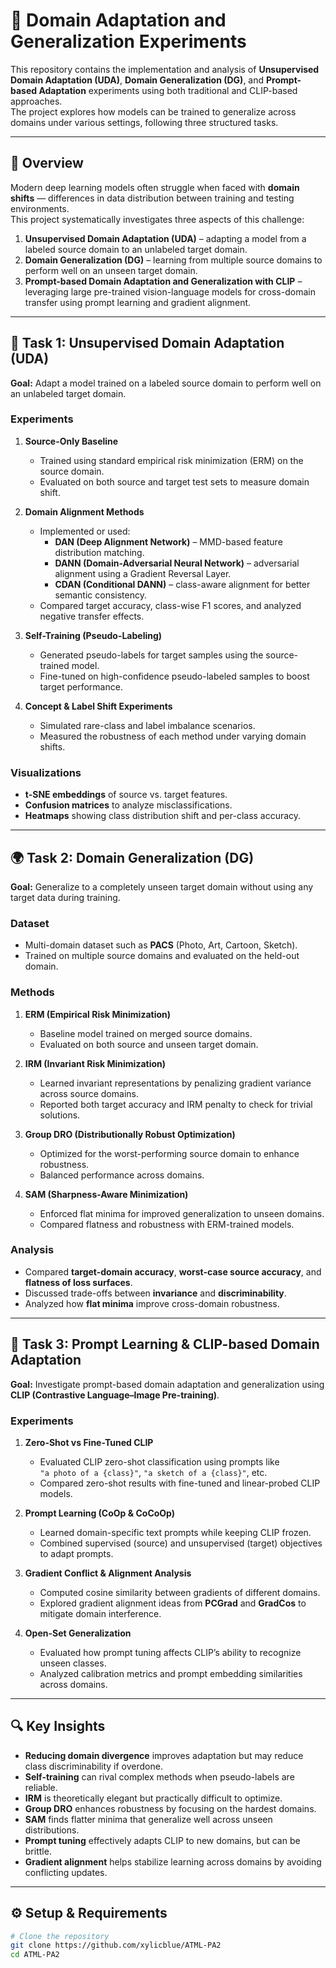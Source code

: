 # 🧭 Domain Adaptation and Generalization Experiments

This repository contains the implementation and analysis of **Unsupervised Domain Adaptation (UDA)**, **Domain Generalization (DG)**, and **Prompt-based Adaptation** experiments using both traditional and CLIP-based approaches.  
The project explores how models can be trained to generalize across domains under various settings, following three structured tasks.

---

## 📘 Overview

Modern deep learning models often struggle when faced with **domain shifts** — differences in data distribution between training and testing environments.  
This project systematically investigates three aspects of this challenge:

1. **Unsupervised Domain Adaptation (UDA)** – adapting a model from a labeled source domain to an unlabeled target domain.  
2. **Domain Generalization (DG)** – learning from multiple source domains to perform well on an unseen target domain.  
3. **Prompt-based Domain Adaptation and Generalization with CLIP** – leveraging large pre-trained vision-language models for cross-domain transfer using prompt learning and gradient alignment.

---

## 🧩 Task 1: Unsupervised Domain Adaptation (UDA)

**Goal:** Adapt a model trained on a labeled source domain to perform well on an unlabeled target domain.

### Experiments

1. **Source-Only Baseline**  
   - Trained using standard empirical risk minimization (ERM) on the source domain.  
   - Evaluated on both source and target test sets to measure domain shift.  

2. **Domain Alignment Methods**  
   - Implemented or used:
     - **DAN (Deep Alignment Network)** – MMD-based feature distribution matching.  
     - **DANN (Domain-Adversarial Neural Network)** – adversarial alignment using a Gradient Reversal Layer.  
     - **CDAN (Conditional DANN)** – class-aware alignment for better semantic consistency.  
   - Compared target accuracy, class-wise F1 scores, and analyzed negative transfer effects.  

3. **Self-Training (Pseudo-Labeling)**  
   - Generated pseudo-labels for target samples using the source-trained model.  
   - Fine-tuned on high-confidence pseudo-labeled samples to boost target performance.  

4. **Concept & Label Shift Experiments**  
   - Simulated rare-class and label imbalance scenarios.  
   - Measured the robustness of each method under varying domain shifts.  

### Visualizations
- **t-SNE embeddings** of source vs. target features.  
- **Confusion matrices** to analyze misclassifications.  
- **Heatmaps** showing class distribution shift and per-class accuracy.

---

## 🌍 Task 2: Domain Generalization (DG)

**Goal:** Generalize to a completely unseen target domain without using any target data during training.

### Dataset
- Multi-domain dataset such as **PACS** (Photo, Art, Cartoon, Sketch).  
- Trained on multiple source domains and evaluated on the held-out domain.

### Methods

1. **ERM (Empirical Risk Minimization)**  
   - Baseline model trained on merged source domains.  
   - Evaluated on both source and unseen target domain.  

2. **IRM (Invariant Risk Minimization)**  
   - Learned invariant representations by penalizing gradient variance across source domains.  
   - Reported both target accuracy and IRM penalty to check for trivial solutions.  

3. **Group DRO (Distributionally Robust Optimization)**  
   - Optimized for the worst-performing source domain to enhance robustness.  
   - Balanced performance across domains.  

4. **SAM (Sharpness-Aware Minimization)**  
   - Enforced flat minima for improved generalization to unseen domains.  
   - Compared flatness and robustness with ERM-trained models.

### Analysis
- Compared **target-domain accuracy**, **worst-case source accuracy**, and **flatness of loss surfaces**.  
- Discussed trade-offs between **invariance** and **discriminability**.  
- Analyzed how **flat minima** improve cross-domain robustness.  

---

## 🧠 Task 3: Prompt Learning & CLIP-based Domain Adaptation

**Goal:** Investigate prompt-based domain adaptation and generalization using **CLIP (Contrastive Language–Image Pre-training)**.

### Experiments

1. **Zero-Shot vs Fine-Tuned CLIP**  
   - Evaluated CLIP zero-shot classification using prompts like  
     `"a photo of a {class}"`, `"a sketch of a {class}"`, etc.  
   - Compared zero-shot results with fine-tuned and linear-probed CLIP models.  

2. **Prompt Learning (CoOp & CoCoOp)**  
   - Learned domain-specific text prompts while keeping CLIP frozen.  
   - Combined supervised (source) and unsupervised (target) objectives to adapt prompts.  

3. **Gradient Conflict & Alignment Analysis**  
   - Computed cosine similarity between gradients of different domains.  
   - Explored gradient alignment ideas from **PCGrad** and **GradCos** to mitigate domain interference.  

4. **Open-Set Generalization**  
   - Evaluated how prompt tuning affects CLIP’s ability to recognize unseen classes.  
   - Analyzed calibration metrics and prompt embedding similarities across domains.

---

## 🔍 Key Insights

- **Reducing domain divergence** improves adaptation but may reduce class discriminability if overdone.  
- **Self-training** can rival complex methods when pseudo-labels are reliable.  
- **IRM** is theoretically elegant but practically difficult to optimize.  
- **Group DRO** enhances robustness by focusing on the hardest domains.  
- **SAM** finds flatter minima that generalize well across unseen distributions.  
- **Prompt tuning** effectively adapts CLIP to new domains, but can be brittle.  
- **Gradient alignment** helps stabilize learning across domains by avoiding conflicting updates.

---

## ⚙️ Setup & Requirements

```bash
# Clone the repository
git clone https://github.com/xylicblue/ATML-PA2
cd ATML-PA2

